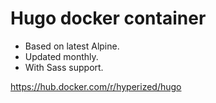 # Hugo docker container

* Based on latest Alpine.
* Updated monthly.
* With Sass support.

https://hub.docker.com/r/hyperized/hugo